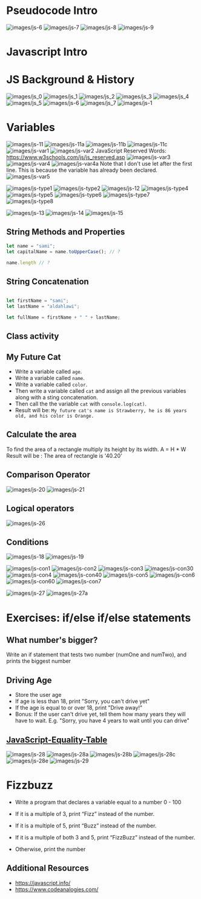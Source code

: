
# Pseudocode Intro
![images/js-6](images/js-6.png)
![images/js-7](images/js-7.png)
![images/js-8](images/js-8.png)
![images/js-9](images/js-9.png)

# Javascript Intro


# JS Background & History
![images/js_0](images/js_0.png)
![images/js_1](images/js_1.png)
![images/js_2](images/js_2.png)
![images/js_3](images/js_3.png)
![images/js_4](images/js_4.png)
![images/js_5](images/js_5.png)
![images/js-6](images/js_6.png)
![images/js_7](images/js_7.png)
![images/js-1](images/js-1.png)

# Variables 

![images/js-11](images/js-11.png)
![images/js-11a](images/js-11a.png)
![images/js-11b](images/js-11b.png)
![images/js-11c](images/js-11c.png)
![images/js-var1](images/js-var1.png)
![images/js-var2](images/js-var2.png)
JavaScript Reserved Words: https://www.w3schools.com/js/js_reserved.asp
![images/js-var3](images/js-var3.png)
![images/js-var4](images/js-var4.png)
![images/js-var4a](images/js-var4a.png)
Note that I don't use let after the first line.
This is because the variable has already been declared.
![images/js-var5](images/js-var5.png)

![images/js-type1](images/js-type1.png)
![images/js-type2](images/js-type2.png)
![images/js-12](images/js-12.png)
![images/js-type4](images/js-type4.png)
![images/js-type5](images/js-type5.png)
![images/js-type6](images/js-type6.png)
![images/js-type7](images/js-type7.png)
![images/js-type8](images/js-type8.png)

![images/js-13](images/js-13.png)
![images/js-14](images/js-14.png)
![images/js-15](images/js-15.png)

## String Methods and Properties

```js
let name = "sami";
let capitalName = name.toUpperCase(); // ?

name.length // ?
```

## String Concatenation
```js

let firstName = "sami";
let lastName = "aldahlawi";

let fullName = firstName + " " + lastName;
```

## Class activity
## My Future Cat
- Write a variable called `age`.
- Write a variable called `name`.
- Write a variable called `color`.
- Then write a variable  called `cat` and assign all the previous variables along with a sting concatenation.
- Then call the the variable `cat` with `console.log(cat)`.
- Result will be: `My future cat's name is Strawberry, he is 86 years old, and his color is Orange.`

## Calculate the area
To find the area of a rectangle multiply its height by its width.
A = H * W
Result will be : The area of rectangle is '40.20'

## Comparison Operator
![images/js-20](images/js-20.png)
![images/js-21](images/js-21.png)
## Logical operators
![images/js-26](images/js-26.png)

## Conditions
![images/js-18](images/js-18.png)
![images/js-19](images/js-19.png)

![images/js-con1](images/js-con1.png)
![images/js-con2](images/js-con2.png)
![images/js-con3](images/js-con3.png)
![images/js-con30](images/js-con30.png)
![images/js-con4](images/js-con4.png)
![images/js-con40](images/js-con40.png)
![images/js-con5](images/js-con5.png)
![images/js-con6](images/js-con6.png)
![images/js-con60](images/js-con60.png)
![images/js-con7](images/js-con7.png)

![images/js-27](images/js-27.png)
![images/js-27a](images/js-27a.png)
# Exercises: if/else if/else statements

## What number's bigger?

Write an if statement that tests two number (numOne and numTwo), and prints the biggest number

## Driving Age

- Store the user age
- If age is less than 18, print "Sorry, you can't drive yet"
- If the age is equal to or over 18, print "Drive away!"
- Bonus: If the user can't drive yet, tell them how many years they will have to wait. E.g. "Sorry, you have 4 years to wait until you can drive"

## [JavaScript-Equality-Table](https://dorey.github.io/JavaScript-Equality-Table/)

![images/js-28](images/js-28.png)
![images/js-28a](images/js-28a.png)
![images/js-28b](images/js-28b.png)
![images/js-28c](images/js-28c.png)
![images/js-28e](images/js-28e.png)
![images/js-29](images/js-29.png)

# Fizzbuzz

- Write a program that declares a variable equal to a number 0 - 100

- If it is a multiple of 3, print “Fizz” instead of the number.

- If it is a multiple of 5, print “Buzz” instead of the number.

- If it is a multiple of both 3 and 5, print “FizzBuzz” instead of the number.

- Otherwise, print the number



## Additional Resources

- https://javascript.info/
- https://www.codeanalogies.com/
